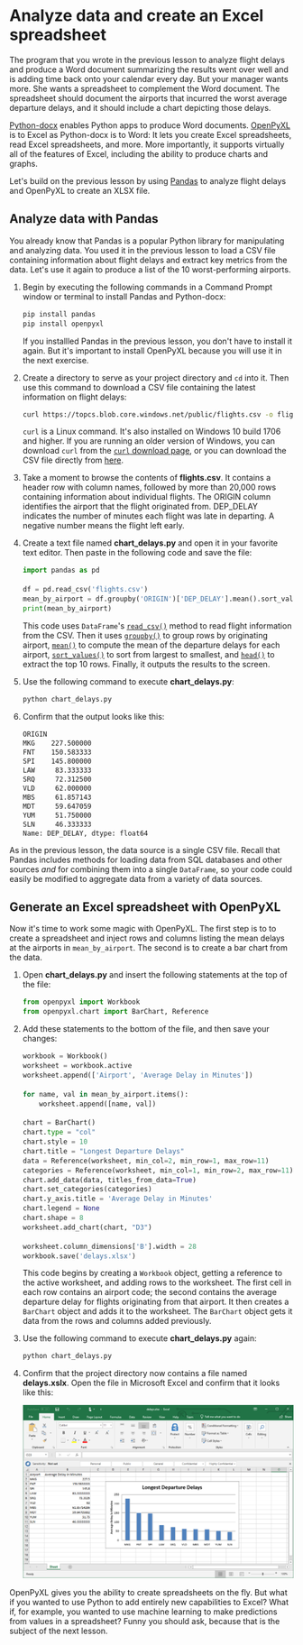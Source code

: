 # Analyze data and create an Excel spreadsheet

The program that you wrote in the previous lesson to analyze flight delays and produce a Word document summarizing the results went over well and is adding time back onto your calendar every day. But your manager wants more. She wants a spreadsheet to complement the Word document. The spreadsheet should document the airports that incurred the worst average departure delays, and it should include a chart depicting those delays.

[Python-docx](https://python-docx.readthedocs.io/en/latest/) enables Python apps to produce Word documents. [OpenPyXL](https://openpyxl.readthedocs.io/en/stable/) is to Excel as Python-docx is to Word: It lets you create Excel spreadsheets, read Excel spreadsheets, and more. More importantly, it supports virtually all of the features of Excel, including the ability to produce charts and graphs.

Let's build on the previous lesson by using [Pandas](https://pandas.pydata.org/) to analyze flight delays and OpenPyXL to create an XLSX file.

## Analyze data with Pandas

You already know that Pandas is a popular Python library for manipulating and analyzing data. You used it in the previous lesson to load a CSV file containing information about flight delays and extract key metrics from the data. Let's use it again to produce a list of the 10 worst-performing airports.

1. Begin by executing the following commands in a Command Prompt window or terminal to install Pandas and Python-docx:

	```bash
	pip install pandas
	pip install openpyxl
	```

    If you installled Pandas in the previous lesson, you don't have to install it again. But it's important to install OpenPyXL because you will use it in the next exercise.

1. Create a directory to serve as your project directory and `cd` into it. Then use this command to download a CSV file containing the latest information on flight delays:

	```bash
	curl https://topcs.blob.core.windows.net/public/flights.csv -o flights.csv
	```

	`curl` is a Linux command. It's also installed on Windows 10 build 1706 and higher. If you are running an older version of Windows, you can download `curl` from the [`curl` download page](https://curl.haxx.se/download.html), or you can download the CSV file directly from [here](https://topcs.blob.core.windows.net/public/flights.csv).

1. Take a moment to browse the contents of **flights.csv**. It contains a header row with column names, followed by more than 20,000 rows containing information about individual flights. The ORIGIN column identifies the airport that the flight originated from. DEP_DELAY indicates the number of minutes each flight was late in departing. A negative number means the flight left early.

1. Create a text file named **chart_delays.py** and open it in your favorite text editor. Then paste in the following code and save the file:

	```python
	import pandas as pd
	
	df = pd.read_csv('flights.csv')
    mean_by_airport = df.groupby('ORIGIN')['DEP_DELAY'].mean().sort_values(ascending=False).head(10)
	print(mean_by_airport)
	```

 	This code uses `DataFrame`'s [`read_csv()`](https://pandas.pydata.org/pandas-docs/stable/reference/api/pandas.read_csv.html) method to read flight information from the CSV. Then it uses [`groupby()`](https://pandas.pydata.org/pandas-docs/stable/reference/api/pandas.DataFrame.groupby.html) to group rows by originating airport, [`mean()`](https://pandas.pydata.org/pandas-docs/stable/reference/api/pandas.DataFrame.mean.html) to compute the mean of the departure delays for each airport, [`sort_values()`](https://pandas.pydata.org/pandas-docs/stable/reference/api/pandas.DataFrame.sort_values.html) to sort from largest to smallest, and [`head()`](https://pandas.pydata.org/pandas-docs/stable/reference/api/pandas.DataFrame.head.html) to extract the top 10 rows. Finally, it outputs the results to the screen.

1. Use the following command to execute **chart_delays.py**:

	```bash
	python chart_delays.py
	```

1. Confirm that the output looks like this:

	```
    ORIGIN
    MKG    227.500000
    FNT    150.583333
    SPI    145.800000
    LAW     83.333333
    SRQ     72.312500
    VLD     62.000000
    MBS     61.857143
    MDT     59.647059
    YUM     51.750000
    SLN     46.333333
    Name: DEP_DELAY, dtype: float64
	```

As in the previous lesson, the data source is a single CSV file. Recall that Pandas includes methods for loading data from SQL databases and other sources *and* for combining them into a single `DataFrame`, so your code could easily be modified to aggregate data from a variety of data sources.

## Generate an Excel spreadsheet with OpenPyXL

Now it's time to work some magic with OpenPyXL. The first step is to to create a spreadsheet and inject rows and columns listing the mean delays at the airports in `mean_by_airport`. The second is to create a bar chart from the data.

1. Open **chart_delays.py** and insert the following statements at the top of the file:

	```python
    from openpyxl import Workbook
    from openpyxl.chart import BarChart, Reference
	```

1. Add these statements to the bottom of the file, and then save your changes:

	```python
    workbook = Workbook()
    worksheet = workbook.active
    worksheet.append(['Airport', 'Average Delay in Minutes'])

    for name, val in mean_by_airport.items():
        worksheet.append([name, val])

    chart = BarChart()
    chart.type = "col"
    chart.style = 10
    chart.title = "Longest Departure Delays"
    data = Reference(worksheet, min_col=2, min_row=1, max_row=11)
    categories = Reference(worksheet, min_col=1, min_row=2, max_row=11)
    chart.add_data(data, titles_from_data=True)
    chart.set_categories(categories)
    chart.y_axis.title = 'Average Delay in Minutes'
    chart.legend = None
    chart.shape = 8
    worksheet.add_chart(chart, "D3")

    worksheet.column_dimensions['B'].width = 28
    workbook.save('delays.xlsx')
	```

    This code begins by creating a `Workbook` object, getting a reference to the active worksheet, and adding rows to the worksheet. The first cell in each row contains an airport code; the second contains the average departure delay for flights originating from that airport. It then creates a `BarChart` object and adds it to the worksheet. The `BarChart` object gets it data from the rows and columns added previously.

1. Use the following command to execute **chart_delays.py** again:

	```bash
	python chart_delays.py
	```

1. Confirm that the project directory now contains a file named **delays.xslx**. Open the file in Microsoft Excel and confirm that it looks like this:

    ![Bar chart depicting airport delays](media/openpyxl.png)

OpenPyXL gives you the ability to create spreadsheets on the fly. But what if you wanted to use Python to add entirely new capabilities to Excel? What if, for example, you wanted to use machine learning to make predictions from values in a spreadsheet? Funny you should ask, because that is the subject of the next lesson.